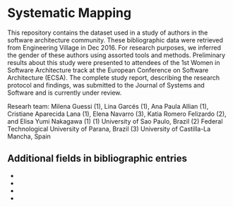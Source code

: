 # Systematic Mapping
This repository contains the dataset used in a study of authors in the software architecture community. These bibliographic data were retrieved from Engineering Village in Dec 2016. For research purposes, we inferred the gender of these authors using assorted tools and methods. Preliminary results about this study were presented to attendees of the 1st Women in Software Architecture track at the European Conference on Software Architecture (ECSA). The complete study report, describing the research protocol and findings, was submitted to the Journal of Systems and Software and is currently under review.

Researh team: Milena Guessi (1), Lina Garcés (1), Ana Paula Allian (1), Cristiane Aparecida Lana (1), Elena Navarro (3), Katia Romero Felizardo (2), and Elisa Yumi Nakagawa (1) 
(1) University of Sao Paulo, Brazil 
(2) Federal Technological University of Parana, Brazil
(3) University of Castilla-La Mancha, Spain

Additional fields in bibliographic entries
-
-
-
-
-
